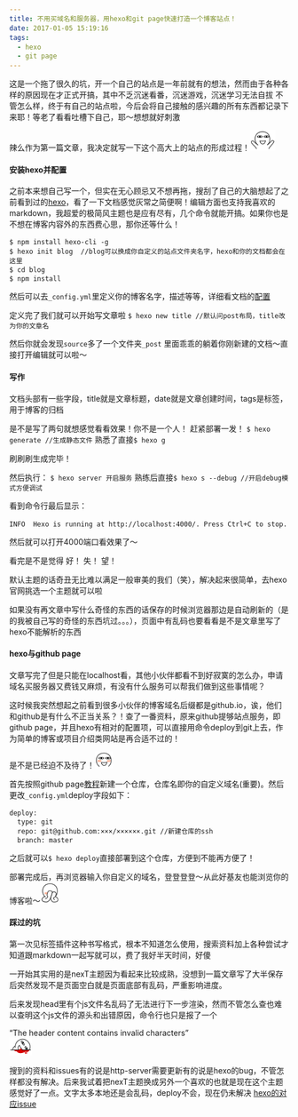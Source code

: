 ```yaml
---
title: 不用买域名和服务器，用hexo和git page快速打造一个博客站点！
date: 2017-01-05 15:19:16
tags:
  - hexo
  - git page
---
```

这是一个拖了很久的坑，开一个自己的站点是一年前就有的想法，然而由于各种各样的原因现在才正式开搞，其中不乏沉迷看番，沉迷游戏，沉迷学习无法自拔
不管怎么样，终于有自己的站点啦，今后会将自己接触的感兴趣的所有东西都记录下来耶！等老了看看吐槽下自己，耶～想想就好刺激

辣么作为第一篇文章，我决定就写一下这个高大上的站点的形成过程！<img src="/images/emoticon/67.gif" alt="开心" style="display:inline; margin:0;">
<!-- more -->
#### 安装hexo并配置
之前本来想自己写一个，但实在无心顾忌又不想再拖，搜刮了自己的大脑想起了之前看到过的[hexo](https://hexo.io/)，看了一下文档感觉灰常之简便啊！编辑方面也支持我喜欢的markdown，我超爱的极简风主题也是应有尽有，几个命令就能开搞。如果你也是不想在博客内容外的东西费心思，那你还等什么！

```
$ npm install hexo-cli -g
$ hexo init blog  //blog可以换成你自定义的站点文件夹名字，hexo和你的文档都会在这里
$ cd blog
$ npm install
```
然后可以去`_config.yml`里定义你的博客名字，描述等等，详细看文档的[配置](https://hexo.io/zh-cn/docs/configuration.html)

定义完了我们就可以开始写文章啦
`$ hexo new title //默认问post布局，title改为你的文章名`

然后你就会发现`source`多了一个文件夹`_post` 里面乖乖的躺着你刚新建的文档～直接打开编辑就可以啦～

#### 写作
文档头部有一些字段，title就是文章标题，date就是文章创建时间，tags是标签，用于博客的归档

是不是写了两句就想感觉看看效果！你不是一个人！
赶紧部署一发！
`$ hexo generate //生成静态文件`
熟悉了直接`$ hexo g`

刷刷刷生成完毕！

然后执行：
`$ hexo server 开启服务`
熟练后直接`$ hexo s --debug //开启debug模式方便调试`

看到命令行最后显示：

`INFO  Hexo is running at http://localhost:4000/. Press Ctrl+C to stop.`

然后就可以打开4000端口看效果了～

看完是不是觉得 好！ 失！ 望！

默认主题的话奇丑无比难以满足一般审美的我们（笑），解决起来很简单，去hexo官网挑选一个主题就可以啦

如果没有再文章中写什么奇怪的东西的话保存的时候浏览器那边是自动刷新的（是的我被自己写的奇怪的东西坑过。。。），页面中有乱码也要看看是不是文章里写了hexo不能解析的东西

#### hexo与github page
文章写完了但是只能在localhost看，其他小伙伴都看不到好寂寞的怎么办，申请域名买服务器又费钱又麻烦，有没有什么服务可以帮我们做到这些事情呢？

这时候我突然想起之前看到很多小伙伴的博客域名后缀都是github.io，诶，他们和github是有什么不正当关系？！查了一番资料，原来github提够站点服务，即github page，并且hexo有相对的配置项，可以直接用命令deploy到git上去，作为简单的博客或项目介绍类网站是再合适不过的！

是不是已经迫不及待了！<img src="/images/emoticon/52.gif" alt="迫不及待" style="display:inline; margin:0;">

首先按照github page[教程](https://pages.github.com/)新建一个仓库，仓库名即你的自定义域名(重要)。然后更改`_config.yml`deploy字段如下：
```
deploy:
  type: git
  repo: git@github.com:×××/××××××.git //新建仓库的ssh
  branch: master
```
之后就可以`$ hexo deploy`直接部署到这个仓库，方便到不能再方便了！

部署完成后，再浏览器输入你自定义的域名，登登登登～从此好基友也能浏览你的博客啦～<img src="/images/emoticon/71.gif" alt="好基友" style="display:inline; margin:0;">

#### 踩过的坑

第一次见标签插件这种书写格式，根本不知道怎么使用，搜索资料加上各种尝试才知道跟markdown一起写就可以，费了我好半天时间，好傻

一开始其实用的是nexT主题因为看起来比较成熟，没想到一篇文章写了大半保存后突然发现不是页面空白就是页面底部有乱码，严重影响进度。

后来发现head里有个js文件名乱码了无法进行下一步渲染，然而不管怎么查也难以查明这个js文件的源头和出错原因，命令行也只是报了一个
<div class="tip">“The header content contains invalid characters”</div>

<img src="/images/emoticon/58.gif" alt="吐血" style="display:inline; margin:0;">

搜到的资料和issues有的说是http-server需要更新有的说是hexo的bug，不管怎样都没有解决。后来我试着把nexT主题换成另外一个喜欢的也就是现在这个主题感觉好了一点。文字太多本地还是会乱码，deploy不会，现在仍未解决
[hexo的对应issue](https://github.com/hexojs/hexo/issues/2285)

















